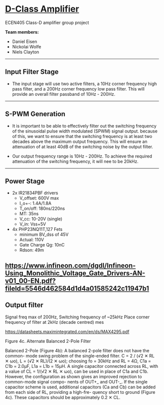# [D-Class Amplifier](https://niels-clayton.github.io/D-Class_Amplifier/)
ECEN405 Class-D amplifier group project

**Team members:**

- Daniel Eisen
- Nickolai Wolfe
- Niels Clayton

---
## Input Filter Stage

- The input stage will use two active filters, a 10Hz corner frequency high pass filter, and a 200Hz corner frequency low pass filter. This will provide an overall filter passband of 10Hz - 200Hz.

---
## S-PWM Generation

- It is important to be able to effectively filter out the switching frequency of the sinusoidal pulse width modulated (SPWM) signal output. because of this, we want to ensure that the switching frequency is at least two decades above the maximum output frequency. This will ensure an attenuation of at least 40dB of the switching noise by the output filter.

- Our output frequency range is 10Hz - 200Hz. To achieve the required attenuation of the switching frequency, it will nee to be 20kHz.


---
## Power Stage
- 2x IR21834PBF drivers
  - V_offset: 600V max
  - I_o+-: 1.4A/1.8A
  - T_on/off: 180ns/220ns
  - MT: 35ns
  - V_cc: 10-20V (single)
  - V_in: Vss+5V
- 4x PHP23NQ11T,127 Fets
  - minimum BV_dss of 45V
  - Actual: 110V
  - Gate Charge Qg: 10nC
  - Rdson: 49m

https://www.infineon.com/dgdl/Infineon-Using_Monolithic_Voltage_Gate_Drivers-AN-v01_00-EN.pdf?fileId=5546d462584d1d4a01585242c11947b1
---
## Output filter
Signal freq max of 200Hz, Switching frequency of ~25kHz
Place corner frequency of filter at 2kHz (decade centred)
mes


https://datasheets.maximintegrated.com/en/ds/MAX4295.pdf

Figure 4c. Alternate Balanced 2-Pole Filter

Balanced 2-Pole (Figure 4b):
A  balanced  2-pole  filter  does  not  have  the  common-
mode swing problem of the single-ended filter.
C = 2 / (√2 ✕ RL ✕ ωo), L = (√2 ✕ RL)/(2 ✕ ωo); choosing
fo =  30kHz  and  RL =  4Ω,  C1a  =  C1b  =  2.0μF,  L1a  =
L1b = 15μH.
A single capacitor connected across RL, with a value of
CL = 1/(√2 ✕ RL ✕ ωo), can be used in place of C1a and
C1b.  However,  the  configuration  as  shown  gives  an
improved  rejection  to  common-mode  signal  compo-
nents  of  OUT+_  and  OUT-_.    If  the  single  capacitor
scheme is used, additional capacitors (Ca and Cb) can
be  added  from  each  side  of  RL,  providing  a  high-fre-
quency  short  to  ground  (Figure  4c).  These  capacitors
should be approximately 0.2 ✕ CL.
